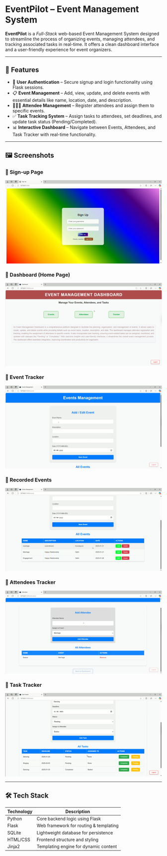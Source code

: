 # EventPilot – Event Management System

**EventPilot** is a *Full-Stack* web-based Event Management System designed to streamline the process of organizing events, managing attendees, and tracking associated tasks in real-time. It offers a clean dashboard interface and a user-friendly experience for event organizers.

---

## 🚀 Features

- 🔐 **User Authentication** – Secure signup and login functionality using Flask sessions.
- 📋 **Event Management** – Add, view, update, and delete events with essential details like name, location, date, and description.
- 🧑‍🤝‍🧑 **Attendee Management** – Register attendees and assign them to specific events.
- ✅ **Task Tracking System** – Assign tasks to attendees, set deadlines, and update task status (Pending/Completed).
- 📊 **Interactive Dashboard** – Navigate between Events, Attendees, and Task Tracker with real-time functionality.

---

## 🖼️ Screenshots

### 🔹 Sign-up Page
![Dashboard](https://github.com/dhruvakashyap73/EventPilot/blob/main/Screenshots/Sign_up_Page.png)

### 🔹 Dashboard (Home Page)
![Dashboard](https://github.com/dhruvakashyap73/EventPilot/blob/main/Screenshots/Home_Page.png)

### 🔹 Event Tracker
![Dashboard](https://github.com/dhruvakashyap73/EventPilot/blob/main/Screenshots/Event_Tracker.png)

### 🔹 Recorded Events
![Dashboard](https://github.com/dhruvakashyap73/EventPilot/blob/main/Screenshots/Recorder_Events.png)

### 🔹 Attendees Tracker
![Dashboard](https://github.com/dhruvakashyap73/EventPilot/blob/main/Screenshots/Atendees_Tracker.png)

### 🔹 Task Tracker
![Dashboard](https://github.com/dhruvakashyap73/EventPilot/blob/main/Screenshots/Task_tracker.png)


---

## 🛠️ Tech Stack

| Technology | Description                             |
|------------|-----------------------------------------|
| Python     | Core backend logic using Flask          |
| Flask      | Web framework for routing & templating  |
| SQLite     | Lightweight database for persistence    |
| HTML/CSS   | Frontend structure and styling          |
| Jinja2     | Templating engine for dynamic content   |

